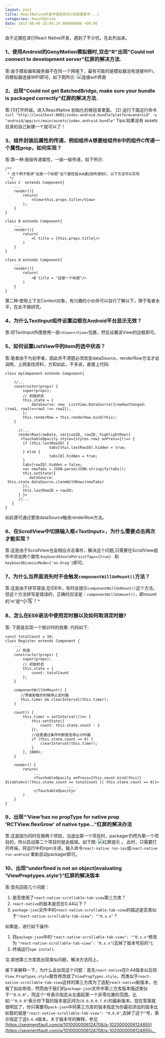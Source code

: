 ```yaml
---
layout: post
title: ReactNative开发中遇到的坑(持续更新中...)
categories: ReactNative
date: 2017-08-09 15:04:24.000000000 +08:00
---
```


由于近期在进行React  Native开发，遇到了不少坑，在此列出来。
### 1、使用Android的GenyMotion模拟器时,双击"R"出现"Could not connect to development server"红屏的解决方法.
答:由于模拟器和服务器不在同一个网络下，最有可能的是模拟器没有连接WiFi，将模拟器连接WIFI即可，如下图所示:
![连接wifi界面](http://img.blog.csdn.net/20160918115036856)


### 2、出现"Could not get BatchedBridge, make sure your bundle is packaged correctly"红屏的解决方法.
答:(1)打开终端，进入ReactNative 初始化的根目录里面。
     (2) 运行下面这行命令
     `curl "http://localhost:8081/index.android.bundle?platform=android" -o  "android/app/src/main/assets/index.android.bundle"`
Tips:如果没有 assets目录的自己新建一个就可以了！

### 3、组件封装后属性的传递，例如组件A想要给组件B中的组件C传递一个属性prop，如何实现？
答:第一种:层级传递属性，一级一级传递，如下所示:

```react
/**
 * 这个例子是讲"这是一个标题"这个属性值从A通过B传递到C，以下方法可以实现
  */
class C  extends Component{
    ...
    render(){
        return(
            <View>this.props.title</View>
        );
    }
}

class B extends Component{
    ...
    render(){
        return(
            <C title = {this.props.title}/>
        )
    }
}

class A extends Component{
    ...
    render(){
        return(
            <B title = "这是一个标题"/>
        )
    }
}
```
   第二种:使用上下文Context对象，有兴趣的小伙伴可以自行了解以下，限于笔者水平，在此不做研究。
   
### 4、为什么TextInput组件设置边框在Android平台显示无效？
答:将TextInput外围使用一层`<View></View>`包裹，然后设置该View的边框即可。

### 5、如何设置ListView中的item的选中状态？
答:笔者由于为初学者，因此并不清楚必须改变dataSource，renderRow方法才会调用，上网查找资料，方知如此，不多说，直接上代码:

```react
class myComponent extends Component{

    //...
    constructor(props) {
        super(props);
        // 初始状态
        this.state = {
            dataSource: new  ListView.DataSource({rowHasChanged: (row1, row2)=>row1 !== row2}),
        };
        this.renderRow = this.renderRow.bind(this);
    }
    
      //...
      renderRow(rowData, sectionID, rowID, highlightRow){
       <TouchableOpacity style={styles.row} onPress={()=> {
        if (this.lastRowID) {
                    tabs[this.lastRowID].hidden = true;
        } else {
                    tabs[0].hidden = true;
        }
        tabs[rowID].hidden = false;
        var newTabs = JSON.parse(JSON.stringify(tabs));
        this.setState({   
           dataSource:
 this.state.dataSource.cloneWithRows(newTabs)
        });
        this.lastRowID = rowID;
      } }>
      //...
   }
}
```
如此便可通过更改dataSource触发renderRow方法。

### 6、在ScrollView中切换输入框&lt;TextInput&gt;，为什么需要点击两次才能实现？
答:这是由于ScrollView也会相应点击事件，解决这个问题,只需要在ScrollView组件中添加两个属性:`keyboardShouldPersistTaps={true} `
和`keyboardDismissMode={'on-drag'}`即可。

### 7、为什么当界面消失时不会触发`componentWillUnMount()`方法？
答:这是由于拼写错误,在IDE中，有时会提示`componentWillUnMount()`这个方法，但这个方法拼写是错误的，正确的应该是：`componentWillUnmount()`，即mount的'm'是*<big>小写！</big>*

### 8、怎么在ES6语法中使用定时器以及如何取消定时器?
答:
下面是实现一个倒计时的效果:
代码如下:

```react
const totalCount = 10;
class Register extends Component {
    ...
     // 构造
    constructor(props) {
        super(props);
        // 初始状态
        this.state = {
            count: totalCount
        };
    }

    componentWillUnMount() {
       //界面卸载的时候停止定时器
       this.timer && clearInterval(this.timer);
    }
    
    count() {
        this.timer = setInterval(()=> {
            this.setState({
                count: this.state.count - 1
            });
            //这里通过条件判断是否停止计时器
            if (this.state.count == 0) {
                clearInterval(this.timer);
            }
        }, 1000);
    }
    
    render() {
        return(
             ...
             <TouchableOpacity onPress={this.count.bind(this)} disabled={!(this.state.count == totalCount || this.state.count == 0)}>
                            ...
             </TouchableOpacity>
        )
    }
}
```
### 9、出现“‘View’has no propType for native prop 'RCTView.flexGrow' of native type...”红屏的解决办法
答:这是因为同时在做两个项目，当退出第一个项目时，packager仍然为第一个项目的，所以启动第二个项目时就会报错。如下图:
![红屏提示](http://img.blog.csdn.net/20161017113732973)
。
此时，只需要打开终端，将运行中的npm关闭，输入命令`react-native run-ios`或`react-native run-android` 重新启动packager即可。
### 10、出现“underfined is not an object(evaluating 'ViewProptypes.style')”红屏的解决版本
答:首先回答几个问题：
1. 是否使用了`react-native-scrollable-tab-view`第三方库？
2. `react-native`的版本是否在0.44以下？
3. `package-json`文件中的`react-native-scrollable-tab-view`的描述是否类似于`"react-native-scrollable-tab-view": "^0.x.x"`？

如果是，进行如下操作:

1. 将`package-json`中的`"react-native-scrollable-tab-view": "^0.x.x"`修改为
`"react-native-scrollable-tab-view": "0.x.x"`(去掉了版本号前的`^`);
2. 终端运行`npm install`.

注:其他第三方库若出现类似问题，解决方法同上。

接下来解释一下，为什么会出现这个问题：首先`react-native`在0.44版本以后将`View.PropTypes.style`属性修改成了`ViewPropTypes.style`，而类似于`react-native-scrollable-tab-view`这样的第三方库为了适配`react-native`新版本，也做了如此修改，然而由于我们的`package-json`文件中第三方库版本描述类似于`"^0.6.0"`，而这个`^`号表示指定从左面起第一个非零位置的范围。比如:`"^0.6.0"`表示你下载的版本是区间为`[0.6.0,0.7.0)`的最新版本。现在答案就很明显了，你只需要将`pack-json`中将第三方库的版本指定为你最初添加的版本比如我的就是`"react-native-scrollable-tab-view": "0.6.0"`,去掉了这个`^`号，表示指定了这`0.6.0`版本。关于版本号的解释，参见[https://segmentfault.com/q/1010000006124708/a-1020000006124855](https://segmentfault.com/q/1010000006124708/a-1020000006124855)。